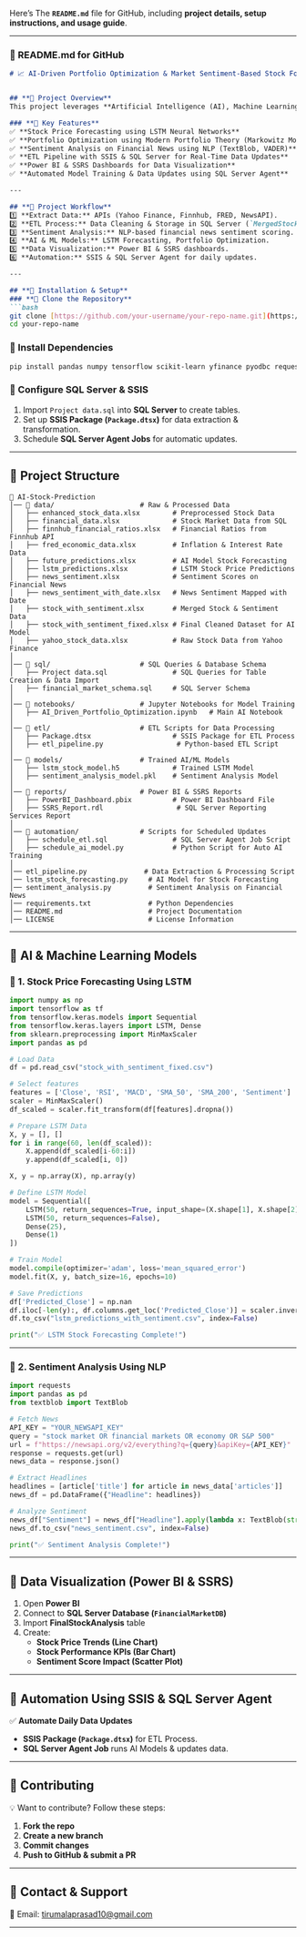 Here’s The **`README.md`** file for GitHub, including **project details, setup instructions, and usage guide**.

---

### **📌 README.md for GitHub**
```markdown
# 📈 AI-Driven Portfolio Optimization & Market Sentiment-Based Stock Forecasting 🚀


## **🔹 Project Overview**
This project leverages **Artificial Intelligence (AI), Machine Learning (ML), and Business Intelligence (BI)** to analyze stock market trends, optimize portfolios, and predict future stock prices using **historical data and sentiment analysis**.

### **🔹 Key Features**
✅ **Stock Price Forecasting using LSTM Neural Networks**  
✅ **Portfolio Optimization using Modern Portfolio Theory (Markowitz Model)**  
✅ **Sentiment Analysis on Financial News using NLP (TextBlob, VADER)**  
✅ **ETL Pipeline with SSIS & SQL Server for Real-Time Data Updates**  
✅ **Power BI & SSRS Dashboards for Data Visualization**  
✅ **Automated Model Training & Data Updates using SQL Server Agent**  

---

## **📌 Project Workflow**
1️⃣ **Extract Data:** APIs (Yahoo Finance, Finnhub, FRED, NewsAPI).  
2️⃣ **ETL Process:** Data Cleaning & Storage in SQL Server (`MergedStockData`).  
3️⃣ **Sentiment Analysis:** NLP-based financial news sentiment scoring.  
4️⃣ **AI & ML Models:** LSTM Forecasting, Portfolio Optimization.  
5️⃣ **Data Visualization:** Power BI & SSRS dashboards.  
6️⃣ **Automation:** SSIS & SQL Server Agent for daily updates.  

---

## **🔧 Installation & Setup**
### **🔹 Clone the Repository**
```bash
git clone [https://github.com/your-username/your-repo-name.git](https://github.com/btprasad/AI-Driven-Portfolio-Optimization-and-Market-Sentiment-Based-Stock-Forecasting)
cd your-repo-name
```

### **🔹 Install Dependencies**
```bash
pip install pandas numpy tensorflow scikit-learn yfinance pyodbc requests textblob seaborn matplotlib nltk
```

### **🔹 Configure SQL Server & SSIS**
1. Import `Project data.sql` into **SQL Server** to create tables.
2. Set up **SSIS Package (`Package.dtsx`)** for data extraction & transformation.
3. Schedule **SQL Server Agent Jobs** for automatic updates.

---


## **📌 Project Structure**
```plaintext
📂 AI-Stock-Prediction
│── 📂 data/                     # Raw & Processed Data
│   ├── enhanced_stock_data.xlsx        # Preprocessed Stock Data
│   ├── financial_data.xlsx             # Stock Market Data from SQL
│   ├── finnhub_financial_ratios.xlsx   # Financial Ratios from Finnhub API
│   ├── fred_economic_data.xlsx         # Inflation & Interest Rate Data
│   ├── future_predictions.xlsx         # AI Model Stock Forecasting
│   ├── lstm_predictions.xlsx           # LSTM Stock Price Predictions
│   ├── news_sentiment.xlsx             # Sentiment Scores on Financial News
│   ├── news_sentiment_with_date.xlsx   # News Sentiment Mapped with Date
│   ├── stock_with_sentiment.xlsx       # Merged Stock & Sentiment Data
│   ├── stock_with_sentiment_fixed.xlsx # Final Cleaned Dataset for AI Model
│   ├── yahoo_stock_data.xlsx           # Raw Stock Data from Yahoo Finance
│
│── 📂 sql/                      # SQL Queries & Database Schema
│   ├── Project data.sql                # SQL Queries for Table Creation & Data Import
│   ├── financial_market_schema.sql     # SQL Server Schema
│
│── 📂 notebooks/                # Jupyter Notebooks for Model Training
│   ├── AI_Driven_Portfolio_Optimization.ipynb   # Main AI Notebook
│
│── 📂 etl/                      # ETL Scripts for Data Processing
│   ├── Package.dtsx                    # SSIS Package for ETL Process
│   ├── etl_pipeline.py                  # Python-based ETL Script
│
│── 📂 models/                   # Trained AI/ML Models
│   ├── lstm_stock_model.h5             # Trained LSTM Model
│   ├── sentiment_analysis_model.pkl    # Sentiment Analysis Model
│
│── 📂 reports/                  # Power BI & SSRS Reports
│   ├── PowerBI_Dashboard.pbix          # Power BI Dashboard File
│   ├── SSRS_Report.rdl                  # SQL Server Reporting Services Report
│
│── 📂 automation/               # Scripts for Scheduled Updates
│   ├── schedule_etl.sql                # SQL Server Agent Job Script
│   ├── schedule_ai_model.py            # Python Script for Auto AI Training
│
│── etl_pipeline.py              # Data Extraction & Processing Script
│── lstm_stock_forecasting.py     # AI Model for Stock Forecasting
│── sentiment_analysis.py         # Sentiment Analysis on Financial News
│── requirements.txt              # Python Dependencies
│── README.md                     # Project Documentation
│── LICENSE                       # License Information

```

---

## **📌 AI & Machine Learning Models**
### **🔹 1. Stock Price Forecasting Using LSTM**
```python
import numpy as np
import tensorflow as tf
from tensorflow.keras.models import Sequential
from tensorflow.keras.layers import LSTM, Dense
from sklearn.preprocessing import MinMaxScaler
import pandas as pd

# Load Data
df = pd.read_csv("stock_with_sentiment_fixed.csv")

# Select features
features = ['Close', 'RSI', 'MACD', 'SMA_50', 'SMA_200', 'Sentiment']
scaler = MinMaxScaler()
df_scaled = scaler.fit_transform(df[features].dropna())

# Prepare LSTM Data
X, y = [], []
for i in range(60, len(df_scaled)):
    X.append(df_scaled[i-60:i])
    y.append(df_scaled[i, 0])

X, y = np.array(X), np.array(y)

# Define LSTM Model
model = Sequential([
    LSTM(50, return_sequences=True, input_shape=(X.shape[1], X.shape[2])),
    LSTM(50, return_sequences=False),
    Dense(25),
    Dense(1)
])

# Train Model
model.compile(optimizer='adam', loss='mean_squared_error')
model.fit(X, y, batch_size=16, epochs=10)

# Save Predictions
df['Predicted_Close'] = np.nan
df.iloc[-len(y):, df.columns.get_loc('Predicted_Close')] = scaler.inverse_transform(np.hstack((y.reshape(-1,1), np.zeros((len(y), 5)))))[:, 0]
df.to_csv("lstm_predictions_with_sentiment.csv", index=False)

print("✅ LSTM Stock Forecasting Complete!")
```

---

### **🔹 2. Sentiment Analysis Using NLP**
```python
import requests
import pandas as pd
from textblob import TextBlob

# Fetch News
API_KEY = "YOUR_NEWSAPI_KEY"
query = "stock market OR financial markets OR economy OR S&P 500"
url = f"https://newsapi.org/v2/everything?q={query}&apiKey={API_KEY}"
response = requests.get(url)
news_data = response.json()

# Extract Headlines
headlines = [article['title'] for article in news_data['articles']]
news_df = pd.DataFrame({"Headline": headlines})

# Analyze Sentiment
news_df["Sentiment"] = news_df["Headline"].apply(lambda x: TextBlob(str(x)).sentiment.polarity)
news_df.to_csv("news_sentiment.csv", index=False)

print("✅ Sentiment Analysis Complete!")
```

---

## **📌 Data Visualization (Power BI & SSRS)**
1. Open **Power BI**  
2. Connect to **SQL Server Database (`FinancialMarketDB`)**  
3. Import **FinalStockAnalysis** table  
4. Create:
   - **Stock Price Trends (Line Chart)**
   - **Stock Performance KPIs (Bar Chart)**
   - **Sentiment Score Impact (Scatter Plot)**  

---

## **📌 Automation Using SSIS & SQL Server Agent**
✅ **Automate Daily Data Updates**
- **SSIS Package (`Package.dtsx`)** for ETL Process.
- **SQL Server Agent Job** runs AI Models & updates data.

---

## **📌 Contributing**
💡 Want to contribute? Follow these steps:
1. **Fork the repo**
2. **Create a new branch**
3. **Commit changes**
4. **Push to GitHub & submit a PR**


---

## **📌 Contact & Support**
📧 Email: tirumalaprasad10@gmail.com 

---


